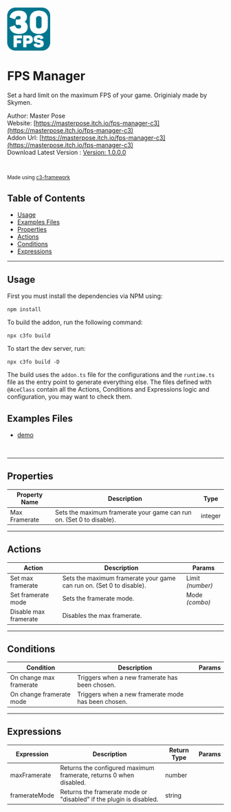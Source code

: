 <img src="./src/icon.svg" width="100" /><br>

# FPS Manager 

Set a hard limit on the maximum FPS of your game. Originialy made by Skymen.

Author: Master Pose <br>
Website: [https://masterpose.itch.io/fps-manager-c3](https://masterpose.itch.io/fps-manager-c3) <br>
Addon Url: [https://masterpose.itch.io/fps-manager-c3](https://masterpose.itch.io/fps-manager-c3) <br>
Download Latest Version : [Version: 1.0.0.0](https://github.com/MasterPose/c3-fps-manager/releases/latest) <br>

<br>

<sub>

Made using [c3-framework](https://github.com/C3Framework/framework) 

</sub>

## Table of Contents

- [Usage](#usage)
- [Examples Files](#examples-files)
- [Properties](#properties)
- [Actions](#actions)
- [Conditions](#conditions)
- [Expressions](#expressions)

---

## Usage

First you must install the dependencies via NPM using:

```
npm install
```

To build the addon, run the following command:

```
npx c3fo build
```

To start the dev server, run:

```
npx c3fo build -D
```

The build uses the `addon.ts` file for the configurations and the `runtime.ts` file as the entry point to generate everything else.
The files defined with `@AceClass` contain all the Actions, Conditions and Expressions logic and configuration, you may want to check them. 

## Examples Files

- [demo](./examples/demo.c3p)
<br>

---

## Properties

| Property Name | Description | Type |
| --- | --- | --- |
| Max Framerate | Sets the maximum framerate your game can run on. (Set 0 to disable). | integer |

---

## Actions

| Action | Description | Params |
| --- | --- | --- |
| Set max framerate | Sets the maximum framerate your game can run on. (Set 0 to disable). | Limit *(number)* <br> |
| Set framerate mode | Sets the framerate mode. | Mode *(combo)* <br> |
| Disable max framerate | Disables the max framerate. |  |

---
## Conditions

| Condition | Description | Params |
| --- | --- | --- |
| On change max framerate | Triggers when a new framerate has been chosen. |  |
| On change framerate mode | Triggers when a new framerate mode has been chosen. |  |

---
## Expressions

| Expression | Description | Return Type | Params |
| --- | --- | --- | --- |
| maxFramerate | Returns the configured maximum framerate, returns 0 when disabled. | number |  |
| framerateMode | Returns the framerate mode or "disabled" if the plugin is disabled. | string |  |
